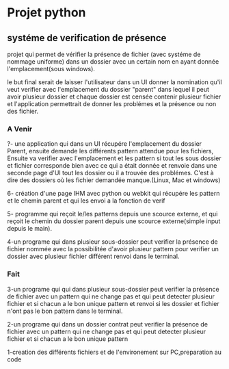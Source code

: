 # Projet python

## systéme de verification de présence

projet qui permet de vérifier la présence de fichier (avec systéme de nommage uniforme) dans un dossier avec un certain nom en ayant donnée l'emplacement(sous windows).

le but final serait de laisser l'utilisateur dans un UI donner la nomination qu'il veut verifier avec l'emplacement du dossier "parent" dans lequel il peut avoir plusieur dossier et chaque dossier est censée contenir plusieur fichier et l'application permettrait de donner les problémes et la présence ou non des fichier.

### A Venir

?- une application qui dans un UI récupére l'emplacement du dossier Parent, ensuite demande les différents pattern attendue pour les fichiers, Ensuite va verifier avec l'emplacement et les pattern si tout les sous dossier et fichier corresponde bien avec ce qui a était donnée et renvoie dans une seconde page d'UI tout les dossier ou il a trouvée des problémes. C'est à dire des dossiers où les fichier demandée manque.(Linux, Mac et windows)

6- création d'une page IHM avec python ou webkit qui récupére les pattern et le chemin parent et qui les envoi a la fonction de verif

5- programme qui reçoit le/les patterns depuis une scource externe, et qui reçoit le chemin du dossier parent depuis une scource externe(simple input depuis le main).

4-un programe qui dans plusieur sous-dossier peut verifier la présence de fichier nommée avec la possibilitée d'avoir plusieur pattern pour verifier un dossier avec plusieur fichier différent renvoi dans le terminal.

### Fait

3-un programe qui qui dans plusieur sous-dossier peut verifier la présence de fichier avec un pattern qui ne change pas et qui peut detecter plusieur fichier et si chacun a le bon unique pattern et renvoi si les dossier et fichier n'ont pas le bon pattern dans le terminal.

2-un programe qui dans un dossier contrat peut verifier la présence de fichier avec un pattern qui ne change pas et qui peut detecter plusieur fichier et si chacun a le bon unique pattern

1-creation des différents fichiers et de l'environement sur PC,preparation au code
